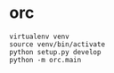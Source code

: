 orc
===

    virtualenv venv
    source venv/bin/activate
    python setup.py develop
    python -m orc.main
